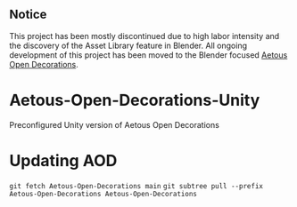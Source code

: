 ## Notice
This project has been mostly discontinued due to high labor intensity and the discovery of the Asset Library feature in Blender.
All ongoing development of this project has been moved to the Blender focused [Aetous Open Decorations](https://github.com/EhoNo1/Aetous-Open-Decorations).

# Aetous-Open-Decorations-Unity
Preconfigured Unity version of Aetous Open Decorations

# Updating AOD
`git fetch Aetous-Open-Decorations main`
`git subtree pull --prefix Aetous-Open-Decorations Aetous-Open-Decorations`
